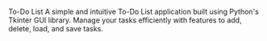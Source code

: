 To-Do List
A simple and intuitive To-Do List application built using Python's Tkinter GUI library.
Manage your tasks efficiently with features to add, delete, load, and save tasks.

